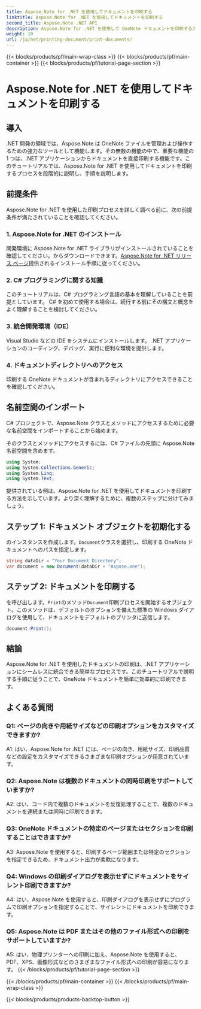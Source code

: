 ```yaml
---
title: Aspose.Note for .NET を使用してドキュメントを印刷する
linktitle: Aspose.Note for .NET を使用してドキュメントを印刷する
second_title: Aspose.Note .NET API
description: Aspose.Note for .NET を使用して OneNote ドキュメントを印刷する方法を学習します。 .NET アプリケーションにシームレスに統合するためのステップバイステップのガイド。
weight: 10
url: /ja/net/printing-document/print-documents/
---
```


{{< blocks/products/pf/main-wrap-class >}}
{{< blocks/products/pf/main-container >}}
{{< blocks/products/pf/tutorial-page-section >}}

# Aspose.Note for .NET を使用してドキュメントを印刷する

## 導入

.NET 開発の領域では、Aspose.Note は OneNote ファイルを管理および操作するための強力なツールとして機能します。その無数の機能の中で、重要な機能の 1 つは、.NET アプリケーションからドキュメントを直接印刷する機能です。このチュートリアルでは、Aspose.Note for .NET を使用してドキュメントを印刷するプロセスを段階的に説明し、手順を説明します。

## 前提条件

Aspose.Note for .NET を使用した印刷プロセスを詳しく調べる前に、次の前提条件が満たされていることを確認してください。

### 1. Aspose.Note for .NET のインストール

開発環境に Aspose.Note for .NET ライブラリがインストールされていることを確認してください。からダウンロードできます。[Aspose.Note for .NET リリース ページ](https://releases.aspose.com/note/net/)提供されるインストール手順に従ってください。

### 2. C# プログラミングに関する知識

このチュートリアルは、C# プログラミング言語の基本を理解していることを前提としています。 C# を初めて使用する場合は、続行する前にその構文と概念をよく理解することを検討してください。

### 3. 統合開発環境（IDE）

Visual Studio などの IDE をシステムにインストールします。 .NET アプリケーションのコーディング、デバッグ、実行に便利な環境を提供します。

### 4. ドキュメントディレクトリへのアクセス

印刷する OneNote ドキュメントが含まれるディレクトリにアクセスできることを確認してください。

## 名前空間のインポート

C# プロジェクトで、Aspose.Note クラスとメソッドにアクセスするために必要な名前空間をインポートすることから始めます。

そのクラスとメソッドにアクセスするには、C# ファイルの先頭に Aspose.Note 名前空間を含めます。

```csharp
using System;
using System.Collections.Generic;
using System.Linq;
using System.Text;
```

提供されている例は、Aspose.Note for .NET を使用してドキュメントを印刷する方法を示しています。より深く理解するために、複数のステップに分けてみましょう。

## ステップ 1: ドキュメント オブジェクトを初期化する

のインスタンスを作成します。`Document`クラスを選択し、印刷する OneNote ドキュメントへのパスを指定します。

```csharp
string dataDir = "Your Document Directory";
var document = new Document(dataDir + "Aspose.one");
```

## ステップ 2: ドキュメントを印刷する

を呼び出します。`Print`のメソッド`Document`印刷プロセスを開始するオブジェクト。このメソッドは、デフォルトのオプションを備えた標準の Windows ダイアログを使用して、ドキュメントをデフォルトのプリンタに送信します。

```csharp
document.Print();
```

## 結論

Aspose.Note for .NET を使用したドキュメントの印刷は、.NET アプリケーションにシームレスに統合できる簡単なプロセスです。このチュートリアルで説明する手順に従うことで、OneNote ドキュメントを簡単に効率的に印刷できます。

## よくある質問

### Q1: ページの向きや用紙サイズなどの印刷オプションをカスタマイズできますか?

A1: はい、Aspose.Note for .NET には、ページの向き、用紙サイズ、印刷品質などの設定をカスタマイズできるさまざまな印刷オプションが用意されています。

### Q2: Aspose.Note は複数のドキュメントの同時印刷をサポートしていますか?

A2: はい、コード内で複数のドキュメントを反復処理することで、複数のドキュメントを連続または同時に印刷できます。

### Q3: OneNote ドキュメントの特定のページまたはセクションを印刷することはできますか?

A3: Aspose.Note を使用すると、印刷するページ範囲または特定のセクションを指定できるため、ドキュメント出力が柔軟になります。

### Q4: Windows の印刷ダイアログを表示せずにドキュメントをサイレント印刷できますか?

A4: はい、Aspose.Note を使用すると、印刷ダイアログを表示せずにプログラムで印刷オプションを指定することで、サイレントにドキュメントを印刷できます。

### Q5: Aspose.Note は PDF またはその他のファイル形式への印刷をサポートしていますか?

A5: はい、物理プリンターへの印刷に加え、Aspose.Note を使用すると、PDF、XPS、画像形式などのさまざまなファイル形式への印刷が容易になります。
{{< /blocks/products/pf/tutorial-page-section >}}

{{< /blocks/products/pf/main-container >}}
{{< /blocks/products/pf/main-wrap-class >}}

{{< blocks/products/products-backtop-button >}}

